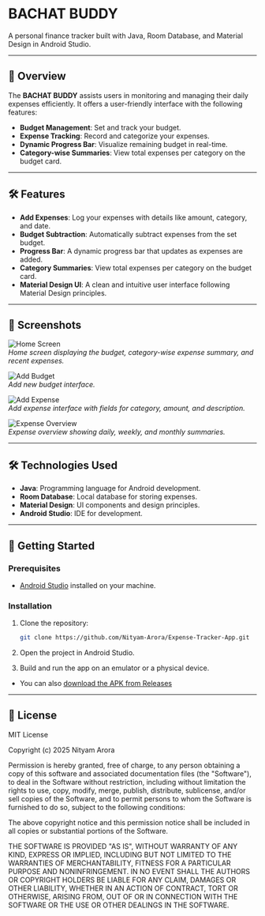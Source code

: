 # BACHAT BUDDY

A personal finance tracker built with Java, Room Database, and Material Design in Android Studio.

---

## 📱 Overview

The **BACHAT BUDDY** assists users in monitoring and managing their daily expenses efficiently. It offers a user-friendly interface with the following features:

- **Budget Management**: Set and track your budget.
- **Expense Tracking**: Record and categorize your expenses.
- **Dynamic Progress Bar**: Visualize remaining budget in real-time.
- **Category-wise Summaries**: View total expenses per category on the budget card.

---

## 🛠️ Features

- **Add Expenses**: Log your expenses with details like amount, category, and date.
- **Budget Subtraction**: Automatically subtract expenses from the set budget.
- **Progress Bar**: A dynamic progress bar that updates as expenses are added.
- **Category Summaries**: View total expenses per category on the budget card.
- **Material Design UI**: A clean and intuitive user interface following Material Design principles.

---

## 📸 Screenshots

![Home Screen](https://github.com/user-attachments/assets/1471794a-7aa2-415c-88e6-18e8a651be5a)  
*Home screen displaying the budget, category-wise expense summary, and recent expenses.*

![Add Budget](https://github.com/user-attachments/assets/37f74adc-16ed-4862-9883-57882c9419db)  
*Add new budget interface.*

![Add Expense](https://github.com/user-attachments/assets/5ad1cbed-2b79-4982-9f77-844a0fc42d1c)  
*Add expense interface with fields for category, amount, and description.*

![Expense Overview](https://github.com/user-attachments/assets/c14ca93d-f5a6-4144-a3b5-04163566bedb)  
*Expense overview showing daily, weekly, and monthly summaries.*

---

## 🛠️ Technologies Used

- **Java**: Programming language for Android development.
- **Room Database**: Local database for storing expenses.
- **Material Design**: UI components and design principles.
- **Android Studio**: IDE for development.

---

## 🚀 Getting Started

### Prerequisites

- [Android Studio](https://developer.android.com/studio) installed on your machine.

### Installation

1. Clone the repository:

   ```bash
   git clone https://github.com/Nityam-Arora/Expense-Tracker-App.git
   ```
2. Open the project in Android Studio.
3. Build and run the app on an emulator or a physical device.


- You can also [download the APK from Releases](https://github.com/Nityam-Arora/Expense-Tracker-App/releases/tag/v1.2.0)

  
---

## 📄 License

MIT License

Copyright (c) 2025 Nityam Arora

Permission is hereby granted, free of charge, to any person obtaining a copy
of this software and associated documentation files (the "Software"), to deal
in the Software without restriction, including without limitation the rights
to use, copy, modify, merge, publish, distribute, sublicense, and/or sell
copies of the Software, and to permit persons to whom the Software is
furnished to do so, subject to the following conditions:

The above copyright notice and this permission notice shall be included in all
copies or substantial portions of the Software.

THE SOFTWARE IS PROVIDED "AS IS", WITHOUT WARRANTY OF ANY KIND, EXPRESS OR
IMPLIED, INCLUDING BUT NOT LIMITED TO THE WARRANTIES OF MERCHANTABILITY,
FITNESS FOR A PARTICULAR PURPOSE AND NONINFRINGEMENT. IN NO EVENT SHALL THE
AUTHORS OR COPYRIGHT HOLDERS BE LIABLE FOR ANY CLAIM, DAMAGES OR OTHER
LIABILITY, WHETHER IN AN ACTION OF CONTRACT, TORT OR OTHERWISE, ARISING FROM,
OUT OF OR IN CONNECTION WITH THE SOFTWARE OR THE USE OR OTHER DEALINGS IN THE
SOFTWARE.

   
